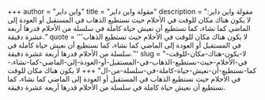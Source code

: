 +++
author = "واين داير"
title = "مقولة واين داير"
description = "مقولة واين داير: لا يكون هناك مكان للوقت في الأحلام حيث نستطيع الذهاب في المستقبل أو العودة إلى الماضي كما نشاء، كما نستطيع أن نعيش حياة كاملة في سلسلة من الأحلام قدرها أربعة عشرة دقيقة."
quote = '''لا يكون هناك مكان للوقت في الأحلام حيث نستطيع الذهاب في المستقبل أو العودة إلى الماضي كما نشاء، كما نستطيع أن نعيش حياة كاملة في سلسلة من الأحلام قدرها أربعة عشرة دقيقة.'''
slug = "لا-يكون-هناك-مكان-للوقت-في-الأحلام-حيث-نستطيع-الذهاب-في-المستقبل-أو-العودة-إلى-الماضي-كما-نشاء،-كما-نستطيع-أن-نعيش-حياة-كاملة-في-سلسلة-من-ال"
+++
لا يكون هناك مكان للوقت في الأحلام حيث نستطيع الذهاب في المستقبل أو العودة إلى الماضي كما نشاء، كما نستطيع أن نعيش حياة كاملة في سلسلة من الأحلام قدرها أربعة عشرة دقيقة.

